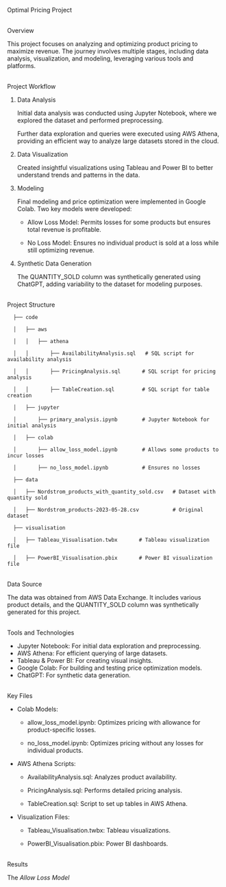 Optimal Pricing Project

<br>  Overview

This project focuses on analyzing and optimizing product pricing to maximize revenue. The journey involves multiple stages, including data analysis, visualization, and modeling, leveraging various tools and platforms.
 
 <br>  Project Workflow

1. Data Analysis
   
    Initial data analysis was conducted using Jupyter Notebook, where we explored the dataset and performed preprocessing.
   
    Further data exploration and queries were executed using AWS Athena, providing an efficient way to analyze large datasets stored in the cloud.


2. Data Visualization
   
    Created insightful visualizations using Tableau and Power BI to better understand trends and patterns in the data.

   
3. Modeling
   
    Final modeling and price optimization were implemented in Google Colab. Two key models were developed:
   
     * Allow Loss Model: Permits losses for some products but ensures total revenue is profitable.
   
     * No Loss Model: Ensures no individual product is sold at a loss while still optimizing revenue.

   
4. Synthetic Data Generation
   
    The QUANTITY_SOLD column was synthetically generated using ChatGPT, adding variability to the dataset for modeling purposes.

  
 <br> Project Structure


      ├── code

      │   ├── aws

      │   │   ├── athena

      │   │       ├── AvailabilityAnalysis.sql   # SQL script for availability analysis

      │   │       ├── PricingAnalysis.sql       # SQL script for pricing analysis

      │   │       ├── TableCreation.sql         # SQL script for table creation

      │   ├── jupyter

      │       ├── primary_analysis.ipynb        # Jupyter Notebook for initial analysis

      │   ├── colab

      │       ├── allow_loss_model.ipynb        # Allows some products to incur losses

      │       ├── no_loss_model.ipynb           # Ensures no losses

      ├── data

      │   ├── Nordstrom_products_with_quantity_sold.csv   # Dataset with quantity sold

      │   ├── Nordstrom_products-2023-05-28.csv           # Original dataset

      ├── visualisation

      │   ├── Tableau_Visualisation.twbx       # Tableau visualization file

      │   ├── PowerBI_Visualisation.pbix       # Power BI visualization file


 <br> Data Source

   The data was obtained from AWS Data Exchange. It includes various product details, and the QUANTITY_SOLD column was synthetically generated for this 
   project.
  

<br>  Tools and Technologies
    
* Jupyter Notebook: For initial data exploration and preprocessing.
* AWS Athena: For efficient querying of large datasets.
* Tableau & Power BI: For creating visual insights.
* Google Colab: For building and testing price optimization models.
* ChatGPT: For synthetic data generation.
  

  
<br> Key Files

* Colab Models:

   * allow_loss_model.ipynb: Optimizes pricing with allowance for product-specific losses.

   * no_loss_model.ipynb: Optimizes pricing without any losses for individual products.

 
* AWS Athena Scripts:

   * AvailabilityAnalysis.sql: Analyzes product availability.

   * PricingAnalysis.sql: Performs detailed pricing analysis.

   * TableCreation.sql: Script to set up tables in AWS Athena.


* Visualization Files:

   * Tableau_Visualisation.twbx: Tableau visualizations.

   * PowerBI_Visualisation.pbix: Power BI dashboards.


     
<br> Results

   The <i>Allow Loss Model</i>
